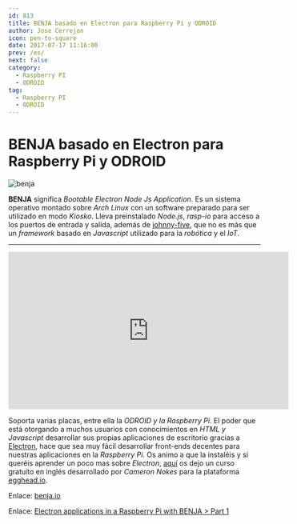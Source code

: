 ```yaml
---
id: 813
title: BENJA basado en Electron para Raspberry Pi y ODROID
author: Jose Cerrejon
icon: pen-to-square
date: 2017-07-17 11:16:00
prev: /es/
next: false
category:
  - Raspberry PI
  - ODROID
tag:
  - Raspberry PI
  - ODROID
---
```


# BENJA basado en Electron para Raspberry Pi y ODROID

![benja](/images/2017/07/benja.png)

**BENJA** significa *Bootable Electron Node Js Application*. Es un sistema operativo montado sobre *Arch Linux* con un software preparado para ser utilizado en modo *Kiosko*. Lleva preinstalado *Node.js*, *rasp-io* para acceso a los puertos de entrada y salida, además de [johnny-five](https://github.com/rwaldron/johnny-five), que no es más que un *framework* basado en *Javascript* utilizado para la *robótica* y el *IoT*.

- - -
<iframe width="560" height="315" src="https://www.youtube.com/embed/POSrH_TWkfg?rel=0" frameborder="0" allowfullscreen></iframe>

Soporta varias placas, entre ella la *ODROID y la Raspberry Pi*. El poder que está otorgando a muchos usuarios con conocimientos en *HTML y Javascript* desarrollar sus propias aplicaciones de escritorio gracias a [Electron](https://electron.atom.io/), hace que sea muy fácil desarrollar front-ends decentes para nuestras aplicaciones en la *Raspberry Pi*. Os animo a que la instaléis y si queréis aprender un poco mas sobre *Electron*, [aquí](https://egghead.io/lessons/javascript-create-a-hello-world-app-using-electron) os dejo un curso gratuíto en inglés desarrollado por *Cameron Nokes* para la plataforma [egghead.io](https://egghead.io).

Enlace: [benja.io](http://benja.io/)

Enlace: [Electron applications in a Raspberry Pi with BENJA > Part 1](https://codeburst.io/electron-applications-in-a-raspberry-pi-with-benja-part-1-cc74cf65eb5d)
